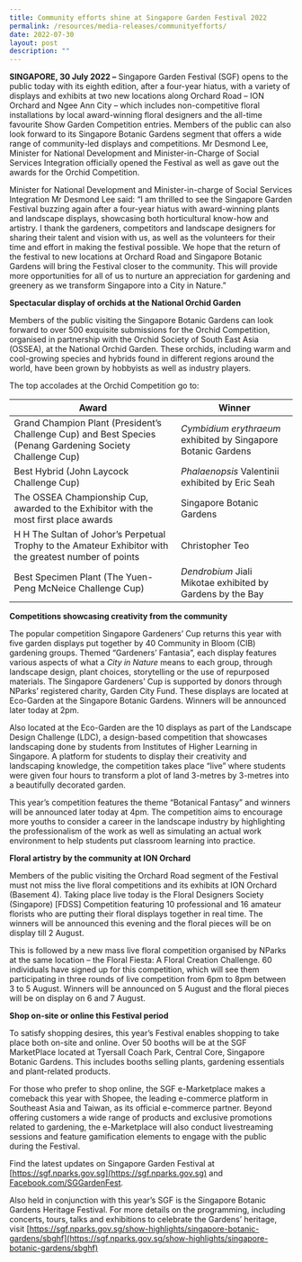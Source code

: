 ```yaml
---
title: Community efforts shine at Singapore Garden Festival 2022
permalink: /resources/media-releases/communityefforts/
date: 2022-07-30
layout: post
description: ""
---
```

**SINGAPORE, 30 July 2022 –** Singapore Garden Festival (SGF) opens to the public today with its eighth edition, after a four-year hiatus, with a variety of displays and exhibits at two new locations along Orchard Road – ION Orchard and Ngee Ann City – which includes non-competitive floral installations by local award-winning floral designers and the all-time favourite Show Garden Competition entries. Members of the public can also look forward to its Singapore Botanic Gardens segment that offers a wide range of community-led displays and competitions. Mr Desmond Lee, Minister for National Development and Minister-in-Charge of Social Services Integration officially opened the Festival as well as gave out the awards for the Orchid Competition.

Minister for National Development and Minister-in-charge of Social Services Integration Mr Desmond Lee said: “I am thrilled to see the Singapore Garden Festival buzzing again after a four-year hiatus with award-winning plants and landscape displays, showcasing both horticultural know-how and artistry. I thank the gardeners, competitors and landscape designers for sharing their talent and vision with us, as well as the volunteers for their time and effort in making the festival possible. We hope that the return of the festival to new locations at Orchard Road and Singapore Botanic Gardens will bring the Festival closer to the community. This will provide more opportunities for all of us to nurture an appreciation for gardening and greenery as we transform Singapore into a City in Nature.”

**Spectacular display of orchids at the National Orchid Garden**

Members of the public visiting the Singapore Botanic Gardens can look forward to over 500 exquisite submissions for the Orchid Competition, organised in partnership with the Orchid Society of South East Asia (OSSEA), at the National Orchid Garden. These orchids, including warm and cool-growing species and hybrids found in different regions around the world, have been grown by hobbyists as well as industry players.

The top accolades at the Orchid Competition go to:


| Award | Winner | 
| -------- | -------- | 
|	Grand Champion Plant (President’s Challenge Cup) and Best Species (Penang Gardening Society Challenge Cup)	|	*Cymbidium erythraeum* exhibited by Singapore Botanic Gardens	|
|	Best Hybrid (John Laycock Challenge Cup) 	|	*Phalaenopsis* Valentinii exhibited by Eric Seah	|
|	The OSSEA Championship Cup, awarded to the Exhibitor with the most first place awards	|	Singapore Botanic Gardens	|
|	H H The Sultan of Johor’s Perpetual Trophy to the Amateur Exhibitor with the greatest number of points	|	Christopher Teo	|
|	Best Specimen Plant (The Yuen-Peng McNeice Challenge Cup)	|	*Dendrobium* Jiali Mikotae exhibited by Gardens by the Bay	|




**Competitions showcasing creativity from the community**

The popular competition Singapore Gardeners’ Cup returns this year with five garden displays put together by 40 Community in Bloom (CIB) gardening groups. Themed “Gardeners’ Fantasia”, each display features various aspects of what a _City in Nature_ means to each group, through landscape design, plant choices, storytelling or the use of repurposed materials. The Singapore Gardeners’ Cup is supported by donors through NParks’ registered charity, Garden City Fund. These displays are located at Eco-Garden at the Singapore Botanic Gardens. Winners will be announced later today at 2pm.

Also located at the Eco-Garden are the 10 displays as part of the Landscape Design Challenge (LDC), a design-based competition that showcases landscaping done by students from Institutes of Higher Learning in Singapore. A platform for students to display their creativity and landscaping knowledge, the competition takes place “live” where students were given four hours to transform a plot of land 3-metres by 3-metres into a beautifully decorated garden.

This year’s competition features the theme “Botanical Fantasy” and winners will be announced later today at 4pm. The competition aims to encourage more youths to consider a career in the landscape industry by highlighting the professionalism of the work as well as simulating an actual work environment to help students put classroom learning into practice.

**Floral artistry by the community at ION Orchard**

Members of the public visiting the Orchard Road segment of the Festival must not miss the live floral competitions and its exhibits at ION Orchard (Basement 4). Taking place live today is the Floral Designers Society (Singapore) \[FDSS\] Competition featuring 10 professional and 16 amateur florists who are putting their floral displays together in real time. The winners will be announced this evening and the floral pieces will be on display till 2 August.

This is followed by a new mass live floral competition organised by NParks at the same location – the Floral Fiesta: A Floral Creation Challenge. 60 individuals have signed up for this competition, which will see them participating in three rounds of live competition from 6pm to 8pm between 3 to 5 August. Winners will be announced on 5 August and the floral pieces will be on display on 6 and 7 August.

**Shop on-site or online this Festival period**

To satisfy shopping desires, this year’s Festival enables shopping to take place both on-site and online. Over 50 booths will be at the SGF MarketPlace located at Tyersall Coach Park, Central Core, Singapore Botanic Gardens. This includes booths selling plants, gardening essentials and plant-related products.

For those who prefer to shop online, the SGF e-Marketplace makes a comeback this year with Shopee, the leading e-commerce platform in Southeast Asia and Taiwan, as its official e-commerce partner. Beyond offering customers a wide range of products and exclusive promotions related to gardening, the e-Marketplace will also conduct livestreaming sessions and feature gamification elements to engage with the public during the Festival.

Find the latest updates on Singapore Garden Festival at [https://sgf.nparks.gov.sg](https://sgf.nparks.gov.sg) and [Facebook.com/SGGardenFest](http://facebook.com/SGGardenFest).

Also held in conjunction with this year’s SGF is the Singapore Botanic Gardens Heritage Festival. For more details on the programming, including concerts, tours, talks and exhibitions to celebrate the Gardens’ heritage, visit [https://sgf.nparks.gov.sg/show-highlights/singapore-botanic-gardens/sbghf](https://sgf.nparks.gov.sg/show-highlights/singapore-botanic-gardens/sbghf)